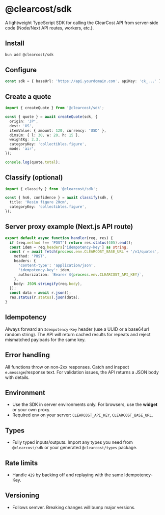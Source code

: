 # @clearcost/sdk

A lightweight TypeScript SDK for calling the ClearCost API from server-side code (Node/Next API routes, workers, etc.).

## Install

```bash
bun add @clearcost/sdk
```

## Configure

```ts
const sdk = { baseUrl: 'https://api.yourdomain.com', apiKey: 'ck_...' };
```

## Create a quote

```ts
import { createQuote } from '@clearcost/sdk';

const { quote } = await createQuote(sdk, {
  origin: 'JP',
  dest: 'US',
  itemValue: { amount: 120, currency: 'USD' },
  dimsCm: { l: 30, w: 20, h: 15 },
  weightKg: 2.3,
  categoryKey: 'collectibles.figure',
  mode: 'air',
});

console.log(quote.total);
```

## Classify (optional)

```ts
import { classify } from '@clearcost/sdk';

const { hs6, confidence } = await classify(sdk, {
  title: 'Resin figure 20cm',
  categoryKey: 'collectibles.figure',
});
```

## Server proxy example (Next.js API route)

```ts
export default async function handler(req, res) {
  if (req.method !== 'POST') return res.status(405).end();
  const idem = req.headers['idempotency-key'] as string;
  const r = await fetch(process.env.CLEARCOST_BASE_URL + '/v1/quotes', {
    method: 'POST',
    headers: {
      'content-type': 'application/json',
      'idempotency-key': idem,
      authorization: `Bearer ${process.env.CLEARCOST_API_KEY}`,
    },
    body: JSON.stringify(req.body),
  });
  const data = await r.json();
  res.status(r.status).json(data);
}
```

## Idempotency

Always forward an `Idempotency-Key` header (use a UUID or a base64url random string). The API will return cached results
for repeats and reject mismatched payloads for the same key.

## Error handling

All functions throw on non-2xx responses. Catch and inspect `e.message`/response text. For validation issues, the API
returns a JSON body with details.

## Environment

- Use the SDK in server environments only. For browsers, use the **widget** or your own proxy.
- Required env on your server: `CLEARCOST_API_KEY`, `CLEARCOST_BASE_URL`.

## Types

- Fully typed inputs/outputs. Import any types you need from `@clearcost/sdk` or your generated `@clearcost/types`
  package.

## Rate limits

- Handle `429` by backing off and replaying with the same Idempotency-Key.

## Versioning

- Follows semver. Breaking changes will bump major versions.
